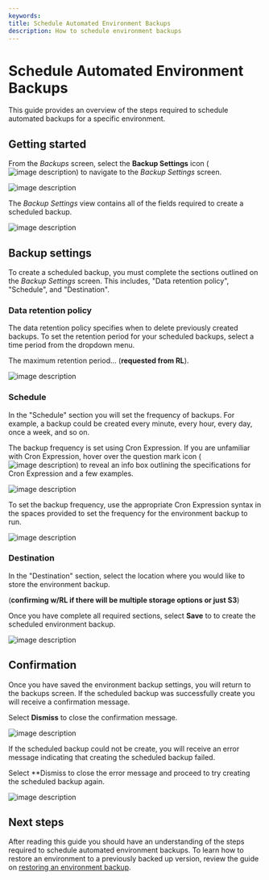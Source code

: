 ```yaml
---
keywords:
title: Schedule Automated Environment Backups
description: How to schedule environment backups
---
```

# Schedule Automated Environment Backups

This guide provides an overview of the steps required to schedule automated backups for a specific environment.

## Getting started

From the *Backups* screen, select the **Backup Settings** icon (![image description](images/gear-icon.png)) to navigate to the *Backup Settings* screen.

![image description](images/schedule-select-backupsettings.png)

The *Backup Settings* view contains all of the fields required to create a scheduled backup.

![image description](images/schedule-backupsettings.png)


## Backup settings

To create a scheduled backup, you must complete the sections outlined on the *Backup Settings* screen. This includes, "Data retention policy", "Schedule", and "Destination".

### Data retention policy

The data retention policy specifies when to delete previously created backups. To set the retention period for your scheduled backups, select a time period from the dropdown menu.

The maximum retention period... (**requested from RL**).

![image description](images/schedule-retention-dropdown.png)

### Schedule

In the "Schedule" section you will set the frequency of backups. For example, a backup could be created every minute, every hour, every day, once a week, and so on.

The backup frequency is set using Cron Expression. If you are unfamiliar with Cron Expression, hover over the question mark icon (![image description](images/info-icon.png)) to reveal an info box outlining the specifications for Cron Expression and a few examples.

![image description](images/schedule-cronexpression.png)

To set the backup frequency, use the appropriate Cron Expression syntax in the spaces provided to set the frequency for the environment backup to run.

![image description](images/schedule-fields.png)

### Destination

In the "Destination" section, select the location where you would like to store the environment backup.

(**confirming w/RL if there will be multiple storage options or just S3**)

Once you have complete all required sections, select **Save** to to create the scheduled environment backup.

![image description](images/schedule-save-settings.png)

## Confirmation

Once you have saved the environment backup settings, you will return to the backups screen. If the scheduled backup was successfully create you will receive a confirmation message.

Select **Dismiss** to close the confirmation message.

![image description](images/schedule-success.png)

If the scheduled backup could not be create, you will receive an error message indicating that creating the scheduled backup failed.

Select **Dismiss to close the error message and proceed to try creating the scheduled backup again.

![image description](images/schedule-error.png)

## Next steps

After reading this guide you should have an understanding of the steps required to schedule automated environment backups. To learn how to restore an environment to a previously backed up version, review the guide on [restoring an environment backup](restore-backup.md).
